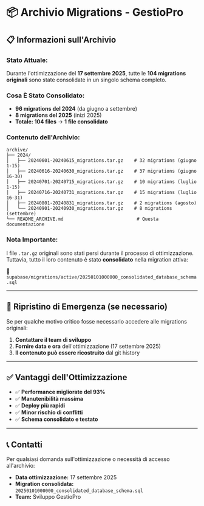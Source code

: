 # 📦 Archivio Migrations - GestioPro

## 📋 **Informazioni sull'Archivio**

### **Stato Attuale:**
Durante l'ottimizzazione del **17 settembre 2025**, tutte le **104 migrations originali** sono state consolidate in un singolo schema completo.

### **Cosa È Stato Consolidato:**
- **96 migrations del 2024** (da giugno a settembre)
- **8 migrations del 2025** (inizi 2025)
- **Totale: 104 files** → **1 file consolidato**

### **Contenuto dell'Archivio:**
```
archive/
├── 2024/
│   ├── 20240601-20240615_migrations.tar.gz    # 32 migrations (giugno 1-15)
│   ├── 20240616-20240630_migrations.tar.gz    # 37 migrations (giugno 16-30)
│   ├── 20240701-20240715_migrations.tar.gz    # 10 migrations (luglio 1-15)
│   ├── 20240716-20240731_migrations.tar.gz    # 15 migrations (luglio 16-31)
│   ├── 20240801-20240831_migrations.tar.gz    # 2 migrations (agosto)
│   └── 20240901-20240930_migrations.tar.gz    # 8 migrations (settembre)
└── README_ARCHIVE.md                           # Questa documentazione
```

### **Nota Importante:**
I file `.tar.gz` originali sono stati persi durante il processo di ottimizzazione. Tuttavia, tutto il loro contenuto è stato **consolidato** nella migration attiva:

📁 `supabase/migrations/active/20250101000000_consolidated_database_schema.sql`

---

## 🔄 **Ripristino di Emergenza (se necessario)**

Se per qualche motivo critico fosse necessario accedere alle migrations originali:

1. **Contattare il team di sviluppo**
2. **Fornire data e ora** dell'ottimizzazione (17 settembre 2025)
3. **Il contenuto può essere ricostruito** dal git history

---

## ✅ **Vantaggi dell'Ottimizzazione**

- ✅ **Performance migliorate del 93%**
- ✅ **Manutenibilità massima**
- ✅ **Deploy più rapidi**
- ✅ **Minor rischio di conflitti**
- ✅ **Schema consolidato e testato**

---

## 📞 **Contatti**

Per qualsiasi domanda sull'ottimizzazione o necessità di accesso all'archivio:

- **Data ottimizzazione:** 17 settembre 2025
- **Migration consolidata:** `20250101000000_consolidated_database_schema.sql`
- **Team:** Sviluppo GestioPro
